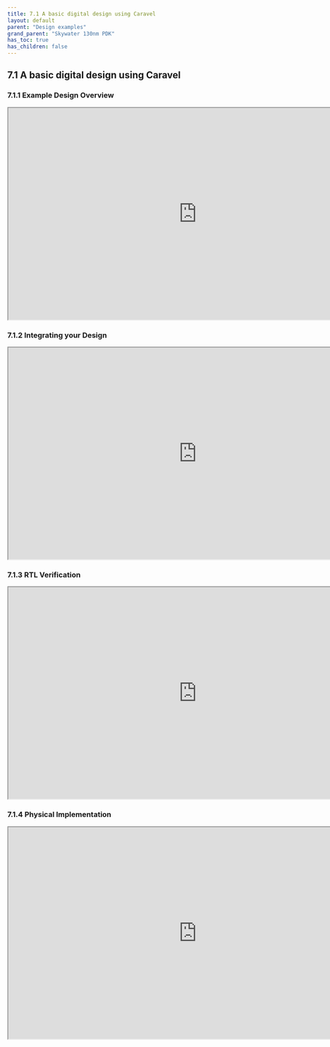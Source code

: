 ```yaml
---
title: 7.1 A basic digital design using Caravel
layout: default
parent: "Design examples"
grand_parent: "Skywater 130nm PDK"
has_toc: true
has_children: false
---
```


## 7.1 A basic digital design using Caravel
### 7.1.1 Example Design Overview
<iframe src="https://drive.google.com/file/d/17468QEhO4bpOtN-0eRudYJEhjhTYBMGo/preview" width="854" height="480" allow="autoplay"></iframe>

### 7.1.2 Integrating your Design
<iframe src="https://drive.google.com/file/d/17BZeHSe7bPW6Tav-ilbWREp6lAFAPJW7/preview" width="854" height="480" allow="autoplay"></iframe>

### 7.1.3 RTL Verification
<iframe src="https://drive.google.com/file/d/17CVee6lqH0WsUcpt9FiwT4VkWJkwc_qJ/preview" width="854" height="480" allow="autoplay"></iframe>

### 7.1.4 Physical Implementation
<iframe src="https://drive.google.com/file/d/17D-_b9r01H6xfZrJhxg90otx-r1w11Pf/preview" width="854" height="480" allow="autoplay"></iframe>
